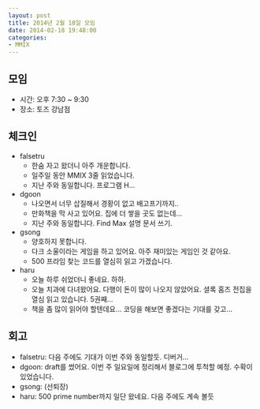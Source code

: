 ```yaml
---
layout: post
title: 2014년 2월 18일 모임
date: 2014-02-18 19:48:00
categories:
- MMIX
---
```


## 모임

* 시간: 오후 7:30 ~ 9:30
* 장소: 토즈 강남점

## 체크인

* falsetru
	* 한숨 자고 왔더니 아주 개운합니다.
	* 일주일 동안 MMIX 3줄 읽었습니다.
	* 지난 주와 동일합니다. 프로그램 H...
* dgoon
	* 나오면서 너무 삽질해서 경황이 없고 배고프기까지..
	* 만화책을 막 사고 있어요. 집에 더 쌓을 곳도 없는데...
	* 지난 주와 동일합니다. Find Max 설명 문서 쓰기.
* gsong
	* 양호하지 못합니다.
	* 다크 소울이라는 게임을 하고 있어요. 아주 재미있는 게임인 것 같아요.
	* 500 프라임 찾는 코드를 열심히 읽고 가겠습니다.
* haru
	* 오늘 하루 쉬었더니 좋네요. 하하.
	* 오늘 치과에 다녀왔어요. 다행이 돈이 많이 나오지 않았어요. 셜록 홈즈 전집을 열심 읽고 있습니다. 5권째...
	* 책을 좀 많이 읽어야 할텐데요... 코딩을 해보면 좋겠다는 기대를 갖고...

## 회고

* falsetru: 다음 주에도 기대가 이번 주와 동일할듯. 디버거...
* dgoon: draft를 썼어요. 이번 주 일요일에 정리해서 블로그에 투척할 예정. 수확이 있었습니다.
* gsong: (선퇴장)
* haru: 500 prime number까지 일단 왔네요. 다음 주에도 계속 볼듯

